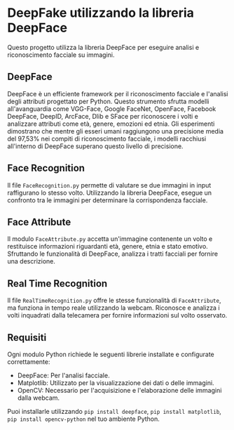 # DeepFake utilizzando la libreria DeepFace

Questo progetto utilizza la libreria DeepFace per eseguire analisi e riconoscimento facciale su immagini.

## DeepFace
DeepFace è un efficiente framework per il riconoscimento facciale e l'analisi degli attributi progettato per Python. Questo strumento sfrutta modelli all'avanguardia come VGG-Face, Google FaceNet, OpenFace, Facebook DeepFace, DeepID, ArcFace, Dlib e SFace per riconoscere i volti e analizzare attributi come età, genere, emozioni ed etnia. Gli esperimenti dimostrano che mentre gli esseri umani raggiungono una precisione media del 97,53% nei compiti di riconoscimento facciale, i modelli racchiusi all'interno di DeepFace superano questo livello di precisione.

## Face Recognition
Il file `FaceRecognition.py` permette di valutare se due immagini in input raffigurano lo stesso volto. Utilizzando la libreria DeepFace, esegue un confronto tra le immagini per determinare la corrispondenza facciale.

## Face Attribute
Il modulo `FaceAttribute.py` accetta un'immagine contenente un volto e restituisce informazioni riguardanti età, genere, etnia e stato emotivo. Sfruttando le funzionalità di DeepFace, analizza i tratti facciali per fornire una descrizione.

## Real Time Recognition
Il file `RealTimeRecognition.py` offre le stesse funzionalità di `FaceAttribute`, ma funziona in tempo reale utilizzando la webcam. Riconosce e analizza i volti inquadrati dalla telecamera per fornire informazioni sul volto osservato.

## Requisiti
Ogni modulo Python richiede le seguenti librerie installate e configurate correttamente:

- DeepFace: Per l'analisi facciale.
- Matplotlib: Utilizzato per la visualizzazione dei dati o delle immagini.
- OpenCV: Necessario per l'acquisizione e l'elaborazione delle immagini dalla webcam.

Puoi installarle utilizzando `pip install deepface`, `pip install matplotlib`, `pip install opencv-python` nel tuo ambiente Python.

